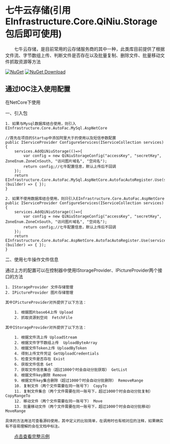 # 七牛云存储(引用EInfrastructure.Core.QiNiu.Storage包后即可使用)

&emsp;&emsp;七牛云存储，是目前常用的云存储服务商的其中一种，此类库目前提供了根据文件流、字节数组上传、判断文件是否存在以及批量复制、删除文件、批量移动文件抓取资源等方法

[![NuGet](https://img.shields.io/nuget/v/EInfrastructure.Core.QiNiu.Storage.svg?style=flat-square)](https://www.nuget.org/packages/EInfrastructure.Core.QiNiu.Storage)
[![NuGet Download](https://img.shields.io/nuget/dt/EInfrastructure.Core.QiNiu.Storage.svg?style=flat-square)](https://www.nuget.org/packages/EInfrastructure.Core.QiNiu.Storage)


## 通过IOC注入使用配置

在NetCore下使用

一、引入包

    1. 如果与Mysql数据库结合使用，则引入EInfrastructure.Core.AutoFac.MySql.AspNetCore

    //首先在项目的Startup中添加阿里大于的使用以及短信参数配置
    public IServiceProvider ConfigureServices(IServiceCollection services)
    {
        services.AddQiNiuStorage(()=>{
            var config = new QiNiuStorageConfig("accessKey", "secretKey", ZoneEnum.ZoneCnSouth, "访问图片域名", "空间名");
            return config;//七牛配置信息，默认上传后不回调
        });
        return EInfrastructure.Core.AutoFac.MySql.AspNetCore.AutofacAutoRegister.Use(services, (builder) => { });
    }

    2. 如果不使用数据库结合使用，则只引入EInfrastructure.Core.AutoFac.AspNetCore
    public IServiceProvider ConfigureServices(IServiceCollection services)
    {
        services.AddQiNiuStorage(()=>{
            var config = new QiNiuStorageConfig("accessKey", "secretKey", ZoneEnum.ZoneCnSouth, "访问图片域名", "空间名");
            return config;//七牛配置信息，默认上传后不回调
        });
        return EInfrastructure.Core.AutoFac.AspNetCore.AutofacAutoRegister.Use(services, (builder) => { });
    }

二、使用七牛操作文件信息

通过上方的配置可以在控制器中使用IStorageProvider、IPictureProvider两个接口的方法

    1. IStorageProvider 文件存储管理
    2. IPictureProvider 图片存储管理

    其中IPictureProvider对外提供了以下方法：
        
        1. 根据图片base64上传 Upload
        2. 抓取资源到空间  FetchFile

    其中IStorageProvider对外提供了以下方法：

        1. 根据文件流上传 UploadStream
        2. 根据文件字节数组上传  UploadByteArray
        3. 根据文件Token上传 UploadByToken
        4. 得到上传文件凭证 GetUploadCredentials
        5. 检查文件是否存在 Exist
        6. 获取文件信息 Get
        7. 获取文件信息集合（超过1000个时会自动分批获取） GetList
        8. 根据文件key删除 Remove
        9. 根据文件key集合删除（超过1000个时会自动分批删除） RemoveRange
        10. 复制文件（两个文件需要在同一账号下） CopyTo
        11. 复制文件集合（两个文件需要在同一账号下，超过1000个时会自动分批复制） CopyRangeTo
        12. 移动文件（两个文件需要在同一账号下） Move
        13. 批量移动文件（两个文件需要在同一账号下，超过1000个时会自动分批移动） MoveRange

    具体的方法用法可查看源码使用，其中定义的比较简单，在调用时也有相对应的注释，如果确实有不容易理解的会在文档中标注。

  
&emsp;&emsp;<a href ="https://github.com/zhenlei520/System.Extension.Core.Demo/tree/master/Storage/System.Extension.Core.AspNetCore.QiNiuStorage" target="_blank">点击查看完整示例</a> 